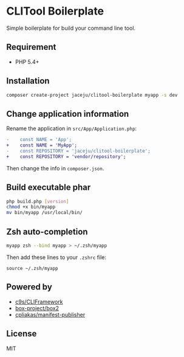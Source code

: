 # CLITool Boilerplate

Simple boilerplate for build your command line tool.

## Requirement

* PHP 5.4+

## Installation

```bash
composer create-project jaceju/clitool-boilerplate myapp -s dev
```

## Change application information

Rename the application in `src/App/Application.php`:

```diff
-    const NAME = 'App';
+    const NAME = 'MyApp';
-    const REPOSITORY = 'jaceju/clitool-boilerplate';
+    const REPOSITORY = 'vendor/repository';
```

Then change the info in `composer.json`. 

## Build executable phar

```bash
php build.php [version]
chmod +x bin/myapp
mv bin/myapp /usr/local/bin/
```

## Zsh auto-completion

```bash
myapp zsh --bind myapp > ~/.zsh/myapp
```

Then add these lines to your `.zshrc` file:

```
source ~/.zsh/myapp
```

## Powered by

* [c9s/CLIFramework](https://github.com/c9s/CLIFramework)
* [box-project/box2](https://github.com/box-project/box2)
* [cpliakas/manifest-publisher](https://github.com/cpliakas/manifest-publisher)

## License

MIT
